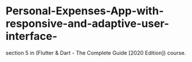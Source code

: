 # Personal-Expenses-App-with-responsive-and-adaptive-user-interface-
section 5 in (Flutter & Dart - The Complete Guide [2020 Edition]) course.
